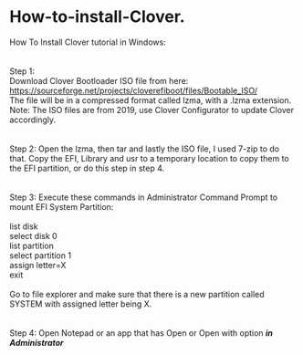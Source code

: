# How-to-install-Clover.
How To Install Clover tutorial in Windows:
<br/>
<br/>
<br/>
Step 1: 
<br/>
Download Clover Bootloader ISO file from here: https://sourceforge.net/projects/cloverefiboot/files/Bootable_ISO/
<br/> 
The file will be in a compressed format called lzma, with a .lzma extension. 
<br/>
Note: The ISO files are from 2019, use Clover Configurator to update Clover accordingly. 
<br/>
<br/>
<br/>
Step 2: Open the lzma, then tar and lastly the ISO file, I used 7-zip to do that. Copy the EFI, Library and usr to a temporary location to copy them to the EFI partition, or do this step in step 4.
<br/>
<br/>
<br/>
Step 3: Execute these commands in Administrator Command Prompt to mount EFI System Partition:
  <br/>
  <br/>
  list disk
  <br/>
  select disk 0
  <br/>
  list partition
  <br/>
  select partition 1
  <br/>
  assign letter=X
  <br/>
  exit
  <br/>
  <br/>
Go to file explorer and make sure that there is a new partition called SYSTEM with assigned letter being X.
<br/>
<br/>
<br/>
Step 4:
Open Notepad or an app that has Open or Open with option ***in Administrator***
